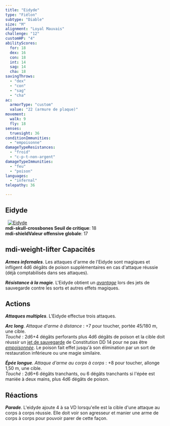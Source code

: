 ```yaml
---
title: "Eidyde"
type: "Fiélon"
subtype: "Diable"
size: "M"
alignment: "Loyal Mauvais"
challenge: "12"
customHP: "4"
abilityScores:
  for: 18
  dex: 16
  con: 18
  int: 14
  sag: 14
  cha: 18
savingThrows:
  - "dex"
  - "con"
  - "sag"
  - "cha"
ac:
  armorType: "custom"
  value: "22 (armure de plaque)"
movement:
  walk: 9
  fly: 18
senses:
  truesight: 36
conditionImmunities:
  - "empoisonne"
damageTypeResistances:
  - "froid"
  - "c-p-t-non-argent"
damageTypeImmunities:
  - "feu"
  - "poison"
languages:
  - "infernal"
telepathy: 36

---
```

## Eidyde
&nbsp;
[![Eidyde](https://www.douaratil.fr/illustrations/fielon/eidydem.png)](https://www.douaratil.fr/illustrations/fielon/eidyde.jpg)    
**<v-icon>mdi-skull-crossbones</v-icon> Seuil de critique**: 18      
**<v-icon>mdi-shield</v-icon>Valeur offensive globale**: 17   
## <v-icon>mdi-weight-lifter</v-icon> Capacités
_**Armes infernales**_. Les attaques d'arme de l'Eidyde sont magiques et infligent 4d6 dégâts de poison supplémentaires en cas d'attaque réussie (déjà comptabilisés dans ses attaques).

_**Résistance à la magie**_. L'Eidyde obtient un [_avantage_](/utiliser-les-caracteristiques/#avantage-et-desavantage) lors des jets de sauvegarde contre les sorts et autres effets magiques.

## Actions
_**Attaques multiples**_. L'Eidyde effectue trois attaques.

_**Arc long**_. _Attaque d'arme à distance_ : +7 pour toucher, portée 45/180 m, une cible.  
_Touché_ : 2d6+4 dégâts perforants plus 4d6 dégâts de poison et la cible doit réussir un [jet de sauvegarde](/utiliser-les-caracteristiques/#jets-de-sauvegarde) de Constitution DD 14 pour ne pas être [_empoisonnée_](/gerer-la-sante-du-personnage/#empoisonne). Le poison fait effet jusqu'à son élimination par un sort de restauration inférieure ou une magie similaire.

_**Épée longue**_. _Attaque d'arme au corps à corps_ : +8 pour toucher, allonge 1,50 m, une cible.  
_Touché_ : 2d6+6 dégâts tranchants, ou 6 dégâts tranchants si l'épée est maniée à deux mains, plus 4d6 dégâts de poison.

## Réactions
_**Parade**_. L'eidyde ajoute 4 à sa VD lorsqu'elle est la cible d'une attaque au corps à corps réussie. Elle doit voir son agresseur et manier une arme de corps à corps pour pouvoir parer de cette façon.
